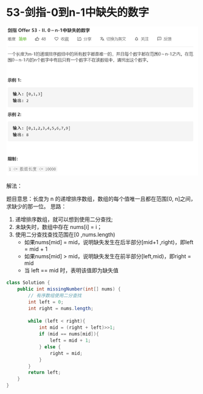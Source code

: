 # 53-剑指-0到n-1中缺失的数字

![image-20200808102050832](images/image-20200808102050832.png)

解法：

题目意思：长度为 n 的递增排序数组，数组的每个值唯一且都在范围[0, n]之间，求缺少的那一位。
思路：

1. 递增排序数组，就可以想到使用二分查找;
2. 未缺失时，数组中存在 nums[i] = i；
3. 使用二分查找查找范围在[0 ,nums.length)
   - 如果nums[mid] = mid，说明缺失发生在后半部分[mid+1 ,right)，即left = mid + 1
   - 如果nums[mid] > mid，说明缺失发生在前半部分[left,mid)，即right = mid
   - 当 left == mid 时，表明该值即为缺失值

```java
class Solution {
    public int missingNumber(int[] nums) {
        // 有序数组使用二分查找
        int left = 0;
        int right = nums.length;

        while (left < right){
            int mid = (right + left)>>1;
            if (mid == nums[mid]){
                left = mid + 1;
            } else {
                right = mid;
            }
        }
        return left;
    }
}
```

